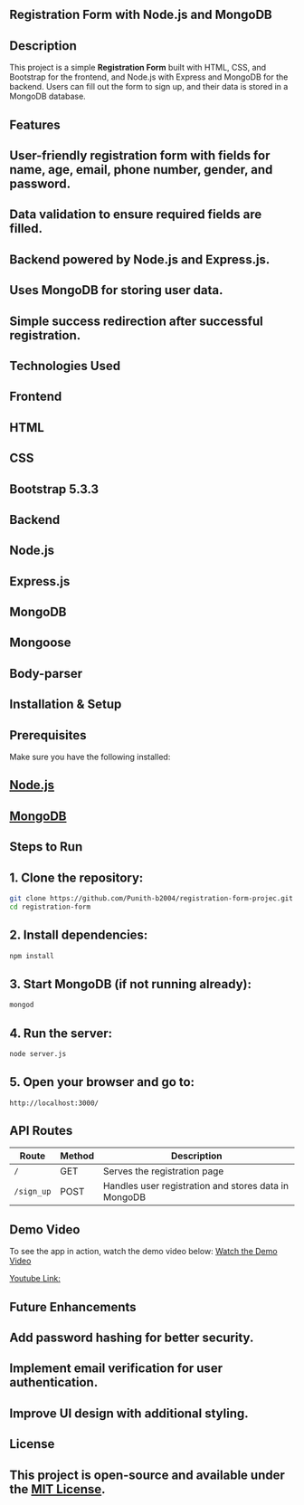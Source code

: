 ## Registration Form with Node.js and MongoDB

## Description
This project is a simple **Registration Form** built with HTML, CSS, and Bootstrap for the frontend, and Node.js with Express and MongoDB for the backend. Users can fill out the form to sign up, and their data is stored in a MongoDB database.

## Features
## User-friendly registration form with fields for **name, age, email, phone number, gender, and password**.
## Data validation to ensure required fields are filled.
## Backend powered by **Node.js and Express.js**.
## Uses **MongoDB** for storing user data.
## Simple success redirection after successful registration.

## Technologies Used
## Frontend
## **HTML**
## **CSS**
## **Bootstrap 5.3.3**

## Backend
## **Node.js**
## **Express.js**
## **MongoDB**
## **Mongoose**
## **Body-parser**

## Installation & Setup
## Prerequisites
Make sure you have the following installed:
## [Node.js](https://nodejs.org/)
## [MongoDB](https://www.mongodb.com/)

## Steps to Run
## 1. Clone the repository:
```sh
git clone https://github.com/Punith-b2004/registration-form-projec.git
cd registration-form
```

## 2. Install dependencies:
```sh
npm install
```

## 3. Start MongoDB (if not running already):
```sh
mongod
```

## 4. Run the server:
```sh
node server.js
```

## 5. Open your browser and go to:
```
http://localhost:3000/
```



## API Routes
| Route      | Method | Description |
|------------|--------|-------------|
| `/`        | GET    | Serves the registration page |
| `/sign_up` | POST   | Handles user registration and stores data in MongoDB |

## Demo Video

To see the app in action, watch the demo video below:
[Watch the Demo Video](https://github.com/Punith-b2004/registration-form-project/raw/main/public/registration.mp4)

[Youtube Link:](https://youtu.be/k_ZfY7b8NeQ?si=D-jS39c8JhEQ3Zca)

## Future Enhancements
## Add **password hashing** for better security.
## Implement **email verification** for user authentication.
## Improve **UI design** with additional styling.



## License
## This project is open-source and available under the [MIT License](LICENSE).


